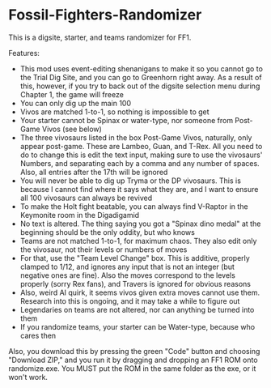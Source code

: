 # Fossil-Fighters-Randomizer
This is a digsite, starter, and teams randomizer for FF1.

Features:
- This mod uses event-editing shenanigans to make it so you cannot go to the Trial Dig Site,
  and you can go to Greenhorn right away. As a result of this, however, if you try to back out
  of the digsite selection menu during Chapter 1, the game will freeze
- You can only dig up the main 100
- Vivos are matched 1-to-1, so nothing is impossible to get
- Your starter cannot be Spinax or water-type, nor someone from Post-Game Vivos (see below)
- The three vivosaurs listed in the box Post-Game Vivos, naturally, only appear post-game.
  These are Lambeo, Guan, and T-Rex. All you need to do to change this is edit the text input,
  making sure to use the vivosaurs' Numbers, and separating each by a comma and any number of
  spaces. Also, all entries after the 17th will be ignored
- You will never be able to dig up Tryma or the DP vivosaurs. This is because I cannot find
  where it says what they are, and I want to ensure all 100 vivosaurs can always be revived
- To make the Holt fight beatable, you can always find V-Raptor in the Keymonite room in the
  Digadigamid
- No text is altered. The thing saying you got a "Spinax dino medal" at the beginning should
  be the only oddity, but who knows
- Teams are not matched 1-to-1, for maximum chaos. They also edit only the vivosaur, not their
  levels or numbers of moves
- For that, use the "Team Level Change" box. This is additive, properly clamped to 1/12, and
  ignores any input that is not an integer (but negative ones are fine). Also the moves
  correspond to the levels properly (sorry Rex fans), and Travers is ignored for obvious
  reasons
- Also, weird AI quirk, it seems vivos given extra moves cannot use them. Research into this
  is ongoing, and it may take a while to figure out
- Legendaries on teams are not altered, nor can anything be turned into them
- If you randomize teams, your starter can be Water-type, because who cares then

Also, you download this by pressing the green "Code" button and choosing "Download ZIP," and
you run it by dragging and dropping an FF1 ROM onto randomize.exe. You MUST put the ROM in
the same folder as the exe, or it won't work.